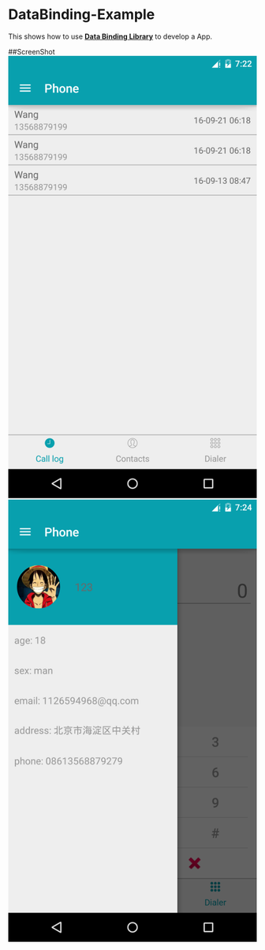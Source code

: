 # DataBinding-Example
This shows how to use **[Data Binding Library](https://developer.android.com/topic/libraries/data-binding/index.html)** to develop a App.

##ScreenShot
![Using ViewPager and RecyclerView with Data Binding Library](https://github.com/WJRye/DataBinding-Example/blob/master/ScreenShot/device-2016-09-21-152330.png)
![Using ViewPager and RecyclerView with Data Binding Library](https://github.com/WJRye/DataBinding-Example/blob/master/ScreenShot/device-2016-09-21-152432.png)





